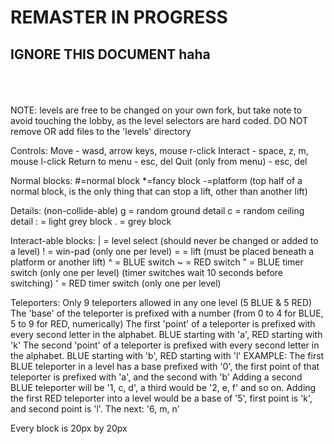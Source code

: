 # REMASTER IN PROGRESS
## IGNORE THIS DOCUMENT haha

<br><br><br>
NOTE: levels are free to be changed on your own fork, but take note to avoid touching the lobby, as the level selectors are hard coded.
DO NOT remove OR add files to the 'levels' directory

Controls:
Move - wasd, arrow keys, mouse r-click
Interact - space, z, m, mouse l-click
Return to menu - esc, del
Quit (only from menu) - esc, del


Normal blocks:
#=normal block
*=fancy block
-=platform (top half of a normal block, is the only thing that can stop a lift, other than another lift)

Details: (non-collide-able)
g = random ground detail
c = random ceiling detail
: = light grey block
. = grey block

Interact-able blocks:
| = level select (should never be changed or added to a level)
! = win-pad (only one per level)
= = lift (must be placed beneath a platform or another lift)
^ = BLUE switch
~ = RED switch
" = BLUE timer switch (only one per level) (timer switches wait 10 seconds before switching)
' = RED timer switch (only one per level)

Teleporters:
Only 9 teleporters allowed in any one level (5 BLUE & 5 RED)
The 'base' of the teleporter is prefixed with a number (from 0 to 4 for BLUE, 5 to 9 for RED, numerically)
The first 'point' of a teleporter is prefixed with every second letter in the alphabet. BLUE starting with 'a', RED starting with 'k'
The second 'point' of a teleporter is prefixed with every second letter in the alphabet. BLUE starting with 'b', RED starting with 'l'
EXAMPLE: The first BLUE teleporter in a level has a base prefixed with '0', the first point of that teleporter is prefixed with 'a', and the second with 'b'
            Adding a second BLUE teleporter will be '1, c, d', a third would be '2, e, f' and so on.
            Adding the first RED teleporter into a level would be a base of '5', first point is 'k', and second point is 'l'. The next: '6, m, n'

Every block is 20px by 20px
